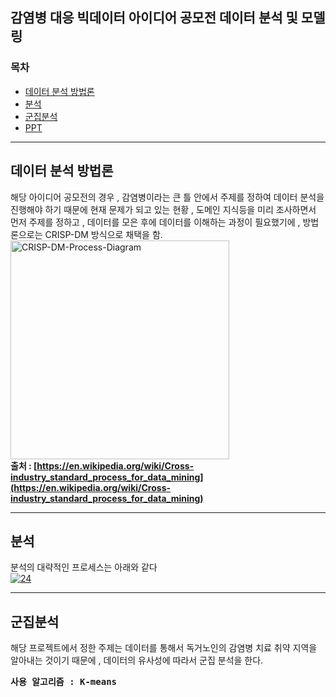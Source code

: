## 감염병 대응 빅데이터 아이디어 공모전 데이터 분석 및 모델링

### 목차

- [데이터 분석 방법론](#data_analysis)
- [분석](#analysis)
- [군집분석](#clustering)
- [PPT](#ppt)

---

## <a id='data_analysis'><b>데이터 분석 방법론</b></a>
해당 아이디어 공모전의 경우 , 감염병이라는 큰 틀 안에서 주제를 정하여 데이터 분석을 진행해야 하기 때문에
현재 문제가 되고 있는 현황 , 도메인 지식등을 미리 조사하면서 먼저 주제를 정하고 , 데이터를 모은 후에 데이터를 이해하는 과정이 필요했기에 , 방법론으로는
CRISP-DM 방식으로 채택을 함.<br>
<a href="https://ibb.co/XLhRrP8"><img src="https://i.ibb.co/tK7rT6X/CRISP-DM-Process-Diagram.png" alt="CRISP-DM-Process-Diagram" border="0" width="350" height="350"></a><br>
<strong>출처 : [https://en.wikipedia.org/wiki/Cross-industry_standard_process_for_data_mining](https://en.wikipedia.org/wiki/Cross-industry_standard_process_for_data_mining)</strong>

---

## <a id='analysis'><b>분석</b></a>
분석의 대략적인 프로세스는 아래와 같다<br>
<a href="https://ibb.co/DMFGP52"><img src="https://i.ibb.co/X5PyfSR/24.png" alt="24" border="0"></a>

---

## <a id='clustering'><b>군집분석</b></a>
해당 프로젝트에서 정한 주제는 데이터를 통해서 독거노인의 감염병 치료 취약 지역을 알아내는 것이기 때문에 , 데이터의 유사성에 따라서 군집 분석을 한다.<br>
<b><pre>사용 알고리즘 : K-means</pre></b>
